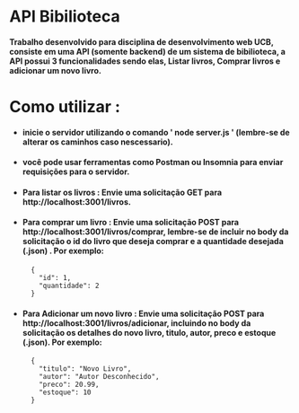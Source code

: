 # API Bibilioteca

#### Trabalho desenvolvido para disciplina de desenvolvimento web UCB, consiste em uma API (somente backend) de um sistema de bibilioteca, a API possui 3 funcionalidades sendo elas, Listar livros, Comprar livros e adicionar um novo livro.

# Como utilizar :
* #### inicie o servidor utilizando o comando ' node server.js ' (lembre-se de alterar os caminhos caso nescessario).
* #### você pode usar ferramentas como Postman ou Insomnia para enviar requisições para o servidor.
* #### Para listar os livros : Envie uma solicitação GET para http://localhost:3001/livros.
* #### Para comprar um livro : Envie uma solicitação POST para http://localhost:3001/livros/comprar, lembre-se de incluir no body da solicitação o id do livro que deseja comprar e a quantidade desejada (.json) . Por exemplo: 
        {  
          "id": 1,
          "quantidade": 2
        }
* #### Para Adicionar um novo livro : Envie uma solicitação POST para http://localhost:3001/livros/adicionar, incluindo no body da solicitação os detalhes do novo livro, titulo, autor, preco e estoque (.json). Por exemplo:
        {
          "titulo": "Novo Livro",
          "autor": "Autor Desconhecido",
          "preco": 20.99,
          "estoque": 10
        }









